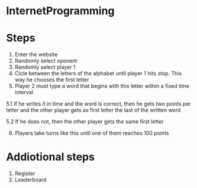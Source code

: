 # InternetProgramming

# Steps

1. Enter the website
2. Randomly select oponent
3. Randomly select player 1
4. Cicle between the letters of the alphabet until player 1 hits stop. This way he chooses the first letter
5. Player 2 must type a word that begins with this letter within a fixed time interval

 5.1 If he writes it in time and the word is correct, then he gets two points per letter and the other player gets as first letter the last of the written word

 5.2 If he does not, then the other player gets the same first letter

6. Players take turns like this until one of them reaches 100 points

# Addiotional steps

1. Register
2. Leaderboard
